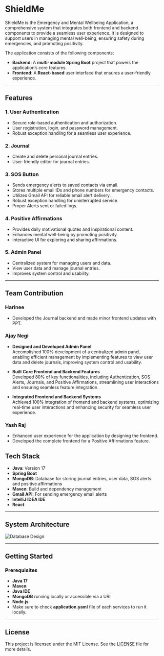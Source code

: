 # ShieldMe

ShieldMe is the Emergency and Mental Wellbeing Application, a comprehensive system that integrates both frontend and backend components to provide a seamless user experience. It is designed to support users in managing mental well-being, ensuring safety during emergencies, and promoting positivity.

The application consists of the following components:
- **Backend**: A **multi-module Spring Boot** project that powers the application’s core features.
- **Frontend**: A **React-based** user interface that ensures a user-friendly experience.

---

## Features

### 1. **User Authentication**
- Secure role-based authentication and authorization.
- User registration, login, and password management.
- Robust exception handling for a seamless user experience.

### 2. **Journal**
- Create and delete personal journal entries.
- User-friendly editor for journal entries.

### 3. **SOS Button**
- Sends emergency alerts to saved contacts via email.
- Stores multiple email IDs and phone numbers for emergency contacts.
- Utilizes Gmail API for reliable email alert delivery.
- Robust exception handling for uninterrupted service.
- Proper Alerts sent or failed logs.

### 4. Positive Affirmations
- Provides daily motivational quotes and inspirational content.
- Enhances mental well-being by promoting positivity.
- Interactive UI for exploring and sharing affirmations.

### 5. Admin Panel
- Centralized system for managing users and data.
- View user data and manage journal entries.
- Improves system control and usability.
---
## Team Contribution

### Harinee
- Developed the Journal backend and made minor frontend updates with PPT.
### Ajay Negi
- **Designed and Developed Admin Panel**  
   Accomplished 100% development of a centralized admin panel, enabling efficient management by implementing features to view user data and delete journals, improving system control and usability.

- **Built Core Frontend and Backend Features**  
   Developed 80% of key functionalities, including Authentication, SOS Alerts, Journals, and Positive Affirmations, streamlining user interactions and ensuring seamless feature integration.
  
- **Integrated Frontend and Backend Systems**  
   Achieved 100% integration of frontend and backend systems, optimizing real-time user interactions and enhancing security for seamless user experience.  


### Yash Raj 
- Enhanced user experience for the application by designing the frontend.
- Developed the complete frontend for a Positive Affirmations feature.


## Tech Stack
- **Java**: Version 17
- **Spring Boot**
- **MongoDB**: Database for storing journal entries, user data, SOS alerts and positive affirmations 
- **Maven**: Build and dependency management
- **Gmail API**: For sending emergency email alerts
- **IntelliJ IDEA IDE**
- **React**


---

## System Architecture

<img src="https://github.com/ajaynegi45/ShieldMe-Backend/blob/main/System%20Architecture.png" alt="Database Design">

---

## Getting Started

### Prerequisites
- **Java 17**
- **Maven**
- **Java IDE**
- **MongoDB** running locally or accessible via a URI
- **Node.js**
- Make sure to check **application.yaml** file of each services to run it locally.
  
---

## License
This project is licensed under the MIT License. See the [LICENSE](https://github.com/ajaynegi45/ShieldMe-Backend/blob/main/LICENSE) file for more details.

